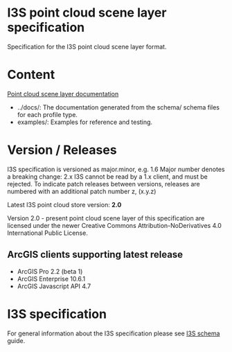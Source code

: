 # I3S point cloud scene layer specification

Specification for the I3S point cloud scene layer format.

# Content
[Point cloud scene layer documentation](docs/documentation.md)

- ../docs/: The documentation generated from the schema/ schema files for each profile type. 
- examples/: Examples for reference and testing.

# Version / Releases
I3S specification is versioned as major.minor, e.g. 1.6
Major number denotes a breaking change: 2.x I3S cannot be read by a 1.x client, and must be rejected.
To indicate patch releases between versions, releases are numbered with an additional patch number z, (x.y.z)

Latest I3S point cloud store version: **2.0**

Version 2.0 - present point cloud scene layer of this specification are licensed under the newer Creative Commons Attribution-NoDerivatives 4.0 International Public License.

## ArcGIS clients supporting latest release
- ArcGIS Pro 2.2 (beta 1)
- ArcGIS Enterprise 10.6.1
- ArcGIS Javascript API 4.7

# I3S specification
For general information about the I3S specification please see [I3S schema](../../../README.md") guide.
